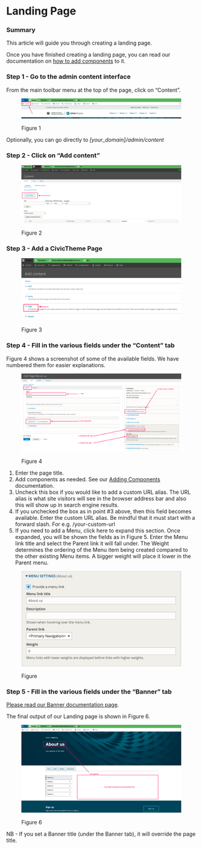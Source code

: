 # Landing Page

### Summary <a href="#creatingalandingpage-summary" id="creatingalandingpage-summary"></a>

This article will guide you through creating a landing page.

Once you have finished creating a landing page, you can read our documentation on [how to add components](broken-reference) to it.

### Step 1 - Go to the admin content interface <a href="#creatingalandingpage-step1-gototheadmincontentinterface" id="creatingalandingpage-step1-gototheadmincontentinterface"></a>

From the main toolbar menu at the top of the page, click on “Content”.

<figure><img src="../../.gitbook/assets/image (5).png" alt=""><figcaption><p>Figure 1</p></figcaption></figure>

Optionally, you can go directly to _\[your\_domain]/admin/content_

### Step 2 - Click on “Add content” <a href="#creatingalandingpage-step2-clickon-addcontent" id="creatingalandingpage-step2-clickon-addcontent"></a>

<figure><img src="../../.gitbook/assets/add-content.png" alt=""><figcaption><p>Figure 2</p></figcaption></figure>

### Step 3 - Add a CivicTheme Page <a href="#creatingalandingpage-step3-addacivicthemepage" id="creatingalandingpage-step3-addacivicthemepage"></a>

<figure><img src="../../.gitbook/assets/image (2).png" alt=""><figcaption><p>Figure 3</p></figcaption></figure>

### Step 4 - Fill in the various fields under the “Content” tab <a href="#creatingalandingpage-step4-fillinthevariousfieldsunderthe-content-tab" id="creatingalandingpage-step4-fillinthevariousfieldsunderthe-content-tab"></a>

Figure 4 shows a screenshot of some of the available fields. We have numbered them for easier explanations.

<figure><img src="../../.gitbook/assets/image (3).png" alt=""><figcaption><p>Figure 4</p></figcaption></figure>

1. Enter the page title.
2. Add components as needed. See our [Adding Components](broken-reference) documentation.
3. Uncheck this box if you would like to add a custom URL alias. The URL alias is what site visitors will see in the browser address bar and also this will show up in search engine results.
4. If you unchecked the box as in point #3 above, then this field becomes available. Enter the custom URL alias. Be mindful that it must start with a forward slash. For e.g. /your-custom-url
5. If you need to add a Menu, click here to expand this section. Once expanded, you will be shown the fields as in Figure 5. Enter the Menu link title and select the Parent link it will fall under. The Weight determines the ordering of the Menu item being created compared to the other existing Menu items. A bigger weight will place it lower in the Parent menu.

<figure><img src="../../.gitbook/assets/image.png" alt=""><figcaption><p>Figure </p></figcaption></figure>

### Step 5 - Fill in the various fields under the “Banner” tab <a href="#creatingalandingpage-step5-fillinthevariousfieldsunderthe-banner-tab" id="creatingalandingpage-step5-fillinthevariousfieldsunderthe-banner-tab"></a>

[Please read our Banner documentation page](https://salsadigital.atlassian.net/wiki/spaces/CIVIC/pages/2643296355/Updating+Sitewide+Banner).

The final output of our Landing page is shown in Figure 6.

<figure><img src="../../.gitbook/assets/image (4).png" alt=""><figcaption><p>Figure 6</p></figcaption></figure>

NB - If you set a Banner title (under the Banner tab), it will override the page title.
